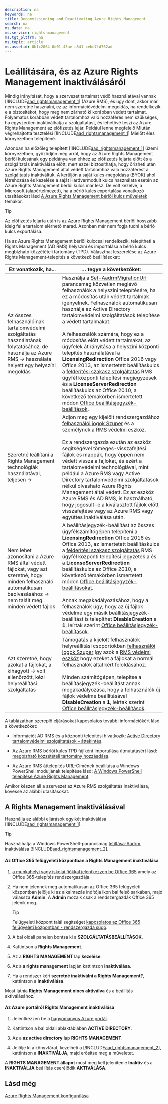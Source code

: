 ```yaml
---
description: na
keywords: na
title: Decommissioning and Deactivating Azure Rights Management
search: na
ms.date: na
ms.service: rights-management
ms.tgt_pltfrm: na
ms.topic: article
ms.assetid: 0b1c2064-0d01-45ae-a541-cebd7fd762ad
---
```

# Le&#225;ll&#237;t&#225;s&#225;ra, &#233;s az Azure Rights Management inaktiv&#225;l&#225;s&#225;r&#243;l
Mindig irányítását, hogy a szervezet tartalmat védő használatával vannak [!INCLUDE[aad_rightsmanagement_1](../Token/aad_rightsmanagement_1_md.md)] (Azure RMS), és úgy dönt, akkor már nem szeretné használni, ez az információvédelmi megoldás, ha rendelkezik-e a biztosítékot, hogy meg nem zárható ki korábban védett tartalmat. Folyamatos korábban védett tartalomhoz való hozzáférés nem szükséges, ha egyszerűen inaktiválhatja a szolgáltatást, és lehetővé teszi az Azure Rights Management az előfizetés lejár. Például lenne megfelelő Miután végrehajtotta tesztelési [!INCLUDE[aad_rightsmanagement_1](../Token/aad_rightsmanagement_1_md.md)] Mielőtt éles környezetben telepítené.

Azonban ha előzőleg telepített [!INCLUDE[aad_rightsmanagement_1](../Token/aad_rightsmanagement_1_md.md)] üzemi környezetben, győződjön meg arról, hogy az Azure Rights Management bérlői kulcsának egy példánya van ehhez az előfizetés lejárta előtt és a szolgáltatás inaktiválása előtt, mert ezzel biztosíthatja, hogy őrizheti után Azure Rights Management által védett tartalomhoz való hozzáférést a szolgáltatás inaktiváltuk. A kerüljön a saját kulcs-megoldása (BYOK) ahol létrehozása és kezelése a saját Hardvermodult kulcs használata esetén az Azure Rights Management bérlői kulcs már lesz. De volt kezelve, a Microsoft (alapértelmezett), ha a bérlő kulcs exportálása vonatkozó utasításokat lásd [A Azure Rights Management bérlői kulcs műveletek](../Topic/Operations_for_Your_Azure_Rights_Management_Tenant_Key.md) témakör.

> [!TIP]
> Az előfizetés lejárta után is az Azure Rights Management bérlői hosszabb ideig fel a tartalom elérhető marad. Azonban már nem fogja tudni a bérlő kulcs exportálása.

Ha az Azure Rights Management bérlői kulccsal rendelkezik, telepítheti a Rights Management (AD RMS) helyszíni és importálása a bérlő kulcs megbízható közzétételi tartomány (TPD). Választhat leszerelése az Azure Rights Management-telepítés a következő beállításokat:

|Ez vonatkozik, ha...|… tegye a következőket:|
|------------------------|---------------------------|
|Az összes felhasználóinak tartalomvédelmi szolgáltatás használatának folytatásához, de használja az Azure RMS → használata helyett egy helyszíni megoldás|Használja a [Set-AadrmMigrationUrl](https://msdn.microsoft.com/library/azure/dn629429.aspx) parancsmag közvetlen meglévő felhasználók a helyszíni telepítésére, ha ez a módosítás után védett tartalmak igényelnek. Felhasználók automatikusan használja az Active Directory tartalomvédelmi szolgáltatások telepítése a védett tartalmakat.<br /><br />A felhasználók számára, hogy ez a módosítás előtt védett tartalmakat, az ügyfelek átirányítása a helyszíni központi telepítés használatával a **LicensingRedirection** Office 2016 vagy Office 2013, az ismertetett beállításkulcs a [felderítési szakasz szolgáltatás](https://technet.microsoft.com/library/jj159267%28v=ws.10%29.aspx) RMS ügyfél központi telepítési megjegyzések és a **LicenseServerRedirection** beállításkulcs az Office 2010, a következő témakörben ismertetett módon [Office beállításjegyzék-beállítások](https://technet.microsoft.com/library/dd772637%28v=ws.10%29.aspx).|
|Szeretné leállítani a Rights Management technológiák használatával, teljesen →|Adjon meg egy kijelölt rendszergazdához [felhasználói jogok Szuper](https://technet.microsoft.com/library/mt147272.aspx) és a személynek a [RMS védelmi eszköz](http://www.microsoft.com/en-us/download/details.aspx?id=47256).<br /><br />Ez a rendszergazda ezután az eszköz segítségével tömeges-visszafejtési fájlok és mappák, hogy éppen nem védett vissza a fájlokat, és ezért a tartalomvédelmi technológiával, mint például a Azure RMS vagy Active Directory tartalomvédelmi szolgáltatások nélkül olvasható Azure Rights Management által védett. Ez az eszköz Azure RMS és AD RMS, is használható, hogy jogosult-e a kiválasztott fájlok előtt visszafejtése vagy az Azure RMS vagy együttes inaktiválása után.|
|Nem lehet azonosítani a Azure RMS által védett fájlokat, vagy azt szeretné, hogy minden felhasználó automatikusan beolvasásához → nem talált meg minden védett fájlok|A beállításjegyzék-beállítást az összes ügyfélszámítógépen telepíteni a **LicensingRedirection** Office 2016 és Office 2013, az ismertetett beállításkulcs a [felderítési szakasz szolgáltatás](https://technet.microsoft.com/library/jj159267%28v=ws.10%29.aspx) RMS ügyfél központi telepítési jegyzetek a és a **LicenseServerRedirection** beállításkulcs az Office 2010, a következő témakörben ismertetett módon [Office beállításjegyzék-beállításokat](https://technet.microsoft.com/library/dd772637%28v=ws.10%29.aspx).<br /><br />Annak megakadályozásához, hogy a felhasználók úgy, hogy az új fájlok védelme egy másik beállításjegyzék-beállítást is telepíthet **DisableCreation** a **1**, leírtak szerint [Office beállításjegyzék-beállítások](https://technet.microsoft.com/library/dd772637%28v=ws.10%29.aspx).|
|Azt szeretné, hogy azokat a fájlokat, a kihagyott → volt ellenőrzött, kézi helyreállítási szolgáltatás|Támogatás a kijelölt felhasználók helyreállítási csoportokban [felhasználói jogok Szuper](https://technet.microsoft.com/library/mt147272.aspx) így azok a [RMS védelmi eszköz](http://www.microsoft.com/en-us/download/details.aspx?id=47256) hogy ezeket a fájlokat a normál felhasználók által kért feloldásához.<br /><br />Minden számítógépen, telepítse a beállításjegyzék-beállítást annak megakadályozása, hogy a felhasználók új fájlok védelme beállításával **DisableCreation** a **1**, leírtak szerint [Office beállításjegyzék-beállítások](https://technet.microsoft.com/library/dd772637%28v=ws.10%29.aspx).|
A táblázatban szereplő eljárásokat kapcsolatos további információkért lásd a következőket:

-   Információt AD RMS és a központi telepítési hivatkozik: [Active Directory tartalomvédelmi szolgáltatások – áttekintés](https://technet.microsoft.com/library/hh831364.aspx).

-   Az Azure RMS bérlői kulcs TPD fájlként importálása útmutatásért lásd: [megbízható közzétételi tartomány hozzáadása](https://technet.microsoft.com/library/cc771460.aspx).

-   Az Azure RMS áttelepítés URL-Címének beállítása a Windows PowerShell moduljának telepítése lásd: [A Windows PowerShell telepítése Azure Rights Management](../Topic/Installing_Windows_PowerShell_for_Azure_Rights_Management.md).

Amikor készen áll a szervezet az Azure RMS szolgáltatás inaktiválása, kövesse az alábbi utasításokat.

## A Rights Management inaktiválásával
Használja az alábbi eljárások egyikét inaktiválása [!INCLUDE[aad_rightsmanagement_1](../Token/aad_rightsmanagement_1_md.md)].

> [!TIP]
> Használhatja a Windows PowerShell-parancsmag [letiltása-Aadrm](http://msdn.microsoft.com/library/windowsazure/dn629422.aspx), inaktiválása [!INCLUDE[aad_rightsmanagement_2](../Token/aad_rightsmanagement_2_md.md)].

#### Az Office 365 felügyeleti központban a Rights Management inaktiválása

1.  [a munkahelyi vagy iskolai fiókkal jelentkezzen be Office 365](https://portal.office.com/) amely az Office 365-telepítés rendszergazdája.

2.  Ha nem jelennek meg automatikusan az Office 365 felügyeleti központban jelölje ki az alkalmazás indítója ikon bal felső sarkában, majd válassza **Admin**. A **Admin** mozaik csak a rendszergazdák Office 365 jelenik meg.

    > [!TIP]
    > Felügyeleti központ talál segítséget [kapcsolatos az Office 365 felügyeleti központban - rendszergazda súgó](https://support.office.com/article/About-the-Office-365-admin-center-Admin-Help-58537702-d421-4d02-8141-e128e3703547).

3.  A bal oldali panelen bontsa ki a **SZOLGÁLTATÁSBEÁLLÍTÁSOK**.

4.  Kattintson a **Rights Management**.

5.  Az a **RIGHTS MANAGEMENT** lap **kezelése**.

6.  Az a **a rights management** lapján kattintson **inaktiválása**.

7.  Ha a rendszer kéri **szeretné inaktiválni a Rights Management?**, kattintson a **inaktiválása**.

Most látnia **Rights Management nincs aktiválva** és a beállítás aktiválásához.

#### Az Azure portálról Rights Management inaktiválása

1.  Jelentkezzen be a [hagyományos Azure portál](http://go.microsoft.com/fwlink/p/?LinkID=275081).

2.  Kattintson a bal oldali ablaktáblában **ACTIVE DIRECTORY**.

3.  Az a **az active directory** lap **RIGHTS MANAGEMENT**.

4.  Jelölje ki a könyvtárat, kezelheti a [!INCLUDE[aad_rightsmanagement_2](../Token/aad_rightsmanagement_2_md.md)], kattintson a **INAKTIVÁLJA**, majd erősítse meg a műveletet.

A **RIGHTS MANAGEMENT állapot** most meg kell jelenítenie **Inaktív** és a **INAKTIVÁLJA** beállítás cserélődik **AKTIVÁLÁSA**.

## Lásd még
[Azure Rights Management konfigurálása](../Topic/Configuring_Azure_Rights_Management.md)

